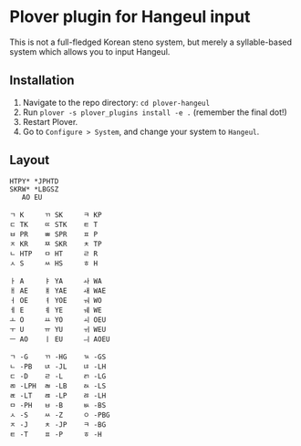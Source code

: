 # Plover plugin for Hangeul input
This is not a full-fledged Korean steno system, but merely a syllable-based system which allows you to input Hangeul.

## Installation

1. Navigate to the repo directory: `cd plover-hangeul`
2. Run `plover -s plover_plugins install -e .` (remember the final dot!)
3. Restart Plover.
4. Go to `Configure > System`, and change your system to `Hangeul`.

## Layout

```
HTPY* *JPHTD
SKRW* *LBGSZ
   AO EU

ㄱ K     ㄲ SK     ㅋ KP
ㄷ TK    ㄸ STK    ㅌ T
ㅂ PR    ㅃ SPR    ㅍ P
ㅈ KR    ㅉ SKR    ㅊ TP
ㄴ HTP   ㅁ HT     ㄹ R
ㅅ S     ㅆ HS     ㅎ H

ㅏ A     ㅑ YA     ㅘ WA
ㅐ AE    ㅒ YAE    ㅙ WAE
ㅓ OE    ㅕ YOE    ㅝ WO
ㅔ E     ㅖ YE     ㅞ WE
ㅗ O     ㅛ YO     ㅚ OEU
ㅜ U     ㅠ YU     ㅟ WEU
ㅡ AO    ㅣ EU     ㅢ AOEU

ㄱ -G    ㄲ -HG    ㄳ -GS
ㄴ -PB   ㄵ -JL    ㄶ -LH
ㄷ -D    ㄹ -L     ㄺ -LG
ㄻ -LPH  ㄼ -LB    ㄽ -LS
ㄾ -LT   ㄿ -LP    ㅀ -LH
ㅁ -PH   ㅂ -B     ㅄ -BS
ㅅ -S    ㅆ -Z     ㅇ -PBG
ㅈ -J    ㅊ -JP    ㅋ -BG
ㅌ -T    ㅍ -P     ㅎ -H
```
